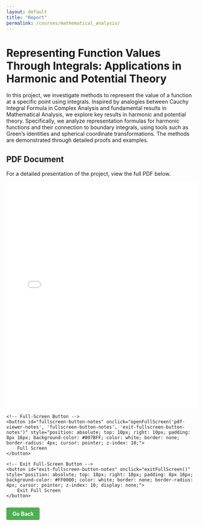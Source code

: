 ```yaml
---
layout: default
title: "Report"
permalink: /courses/mathematical_analysis/
---
```


# Representing Function Values Through Integrals: Applications in Harmonic and Potential Theory

In this project, we investigate methods to represent the value of a function at a specific point using integrals. Inspired by analogies between Cauchy Integral Formula in Complex Analysis and fundamental results in Mathematical Analysis, we explore key results in harmonic and potential theory. Specifically, we analyze representation formulas for harmonic functions and their connection to boundary integrals, using tools such as Green’s identities and spherical coordinate transformations. The methods are demonstrated through detailed proofs and examples.

## PDF Document
For a detailed presentation of the project, view the full PDF below. 

<div style="position: relative;">
    <!-- PDF iframe -->
    <iframe id="pdf-viewer-notes" src="/Courses/Mathematical_Analysis/notes.pdf" width="100%" height="600px" style="border: none;">
        This browser does not support PDFs. Please download the PDF to view it:
        <a href="/Courses/Mathematical_Analysis/notes.pdf">Download PDF</a>.
    </iframe>

    <!-- Full-Screen Button -->
    <button id="fullscreen-button-notes" onclick="openFullScreen('pdf-viewer-notes', 'fullscreen-button-notes', 'exit-fullscreen-button-notes')" style="position: absolute; top: 10px; right: 10px; padding: 8px 16px; background-color: #007BFF; color: white; border: none; border-radius: 4px; cursor: pointer; z-index: 10;">
        Full Screen
    </button>

    <!-- Exit Full-Screen Button -->
    <button id="exit-fullscreen-button-notes" onclick="exitFullScreen()" style="position: absolute; top: 10px; right: 10px; padding: 8px 16px; background-color: #FF0000; color: white; border: none; border-radius: 4px; cursor: pointer; z-index: 10; display: none;">
        Exit Full Screen
    </button>
</div>

<script type="text/javascript" async
  src="https://cdn.jsdelivr.net/npm/mathjax@3/es5/tex-mml-chtml.js">
</script>

<script src="/assets/js/pdf-fullscreen.js"></script>

<a href="javascript:history.back()" style="display: inline-block; margin: 10px 0; padding: 8px 16px; background-color: #4CAF50; color: white; border-radius: 4px; text-decoration: none; font-weight: bold;">
    Go Back
</a>
